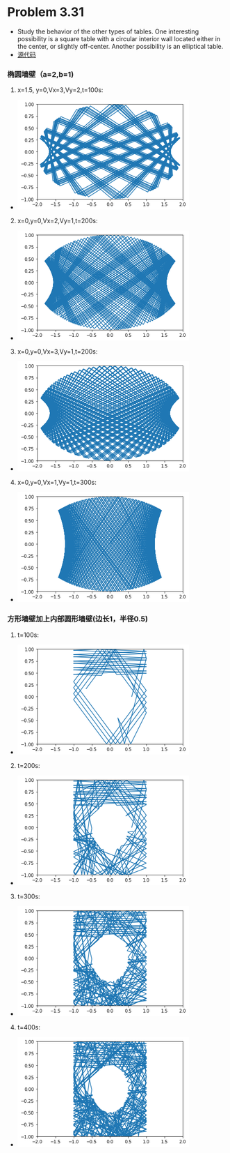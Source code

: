 # Problem 3.31
- Study the behavior of the other types of tables. One interesting possibility is a square table with a circular interior wall located either in the center, or slightly off-center. Another possibility is an elliptical table.
- [源代码](https://github.com/HollandChen/Computational_Physics_N2015301020067/blob/master/Exercise%2009/material/%E6%BA%90%E4%BB%A3%E7%A0%81.txt)
### 椭圆墙壁（a=2,b=1)
1. x=1.5, y=0,Vx=3,Vy=2,t=100s:
- ![](https://github.com/HollandChen/Computational_Physics_N2015301020067/blob/master/Exercise%2009/material/100%2C-1.50%2C32.png)
2. x=0,y=0,Vx=2,Vy=1,t=200s:
- ![](https://github.com/HollandChen/Computational_Physics_N2015301020067/blob/master/Exercise%2009/material/200%2C00%2C21.png)
3. x=0,y=0,Vx=3,Vy=1,t=200s:
- ![](https://github.com/HollandChen/Computational_Physics_N2015301020067/blob/master/Exercise%2009/material/200%2C00%2C31.png)
4. x=0,y=0,Vx=1,Vy=1,t=300s:
- ![](https://github.com/HollandChen/Computational_Physics_N2015301020067/blob/master/Exercise%2009/material/300s%2C00%2C11.png)

### 方形墙壁加上内部圆形墙壁(边长1，半径0.5)
1. t=100s:
- ![](https://github.com/HollandChen/Computational_Physics_N2015301020067/blob/master/Exercise%2009/material/100squre.png)
2. t=200s:
- ![](https://github.com/HollandChen/Computational_Physics_N2015301020067/blob/master/Exercise%2009/material/200squre.png)
3. t=300s:
- ![](https://github.com/HollandChen/Computational_Physics_N2015301020067/blob/master/Exercise%2009/material/300squre.png)
4. t=400s:
- ![](https://github.com/HollandChen/Computational_Physics_N2015301020067/blob/master/Exercise%2009/material/400squre.png)
